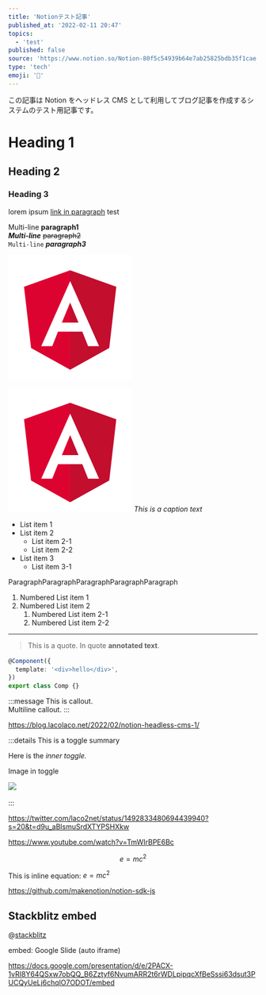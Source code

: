 ```yaml
---
title: 'Notionテスト記事'
published_at: '2022-02-11 20:47'
topics:
  - 'test'
published: false
source: 'https://www.notion.so/Notion-80f5c54939b64e7ab25825bdb35f1cae'
type: 'tech'
emoji: '📝'
---
```


この記事は Notion をヘッドレス CMS として利用してブログ記事を作成するシステムのテスト用記事です。

# Heading 1

## Heading 2

### Heading 3

lorem ipsum [link in paragraph](https://www.google.com) test

Multi-line **paragraph1**  
**_Multi-line_** ~~paragraph2~~  
`Multi-line` _**paragraph3**_

![](</images/notion-test-post/7b83dc98-a03f-425c-a4a1-df0fe492714b/angular_(1).png>)

![](</images/notion-test-post/193122c7-3622-4210-ad72-3ac7363e970c/angular_(1).png>)
_This is a caption text_

- List item 1
- List item 2
  - List item 2-1
  - List item 2-2
- List item 3
  - List item 3-1

ParagraphParagraphParagraphParagraphParagraph

1. Numbered List item 1
1. Numbered List item 2
   1. Numbered List item 2-1
   1. Numbered List item 2-2

---

> This is a quote. In quote **annotated text**.

```typescript
@Component({
  template: '<div>hello</div>',
})
export class Comp {}
```

:::message
This is callout.  
Multiline callout.
:::

https://blog.lacolaco.net/2022/02/notion-headless-cms-1/

:::details This is a toggle summary

Here is the _inner toggle._

Image in toggle

![](https://images.unsplash.com/photo-1619546813926-a78fa6372cd2?ixlib=rb-1.2.1&q=85&fm=jpg&crop=entropy&cs=srgb)

:::

https://twitter.com/laco2net/status/1492833480694439940?s=20&t=d9u_aBlsmuSrdXTYPSHXkw

https://www.youtube.com/watch?v=TmWIrBPE6Bc

$$
e=mc^2
$$

This is inline equation: $e=mc^2$

<!--table_of_contents-->
<!--{"object":"block","id":"c3906a6f-cd9c-4985-934a-c55aa0420747","parent":{"type":"page_id","page_id":"80f5c549-39b6-4e7a-b258-25bdb35f1cae"},"created_time":"2022-02-13T16:08:00.000Z","last_edited_time":"2022-02-13T16:08:00.000Z","created_by":{"object":"user","id":"f4f222d4-d508-405d-ba6c-da82ee26ee54"},"last_edited_by":{"object":"user","id":"f4f222d4-d508-405d-ba6c-da82ee26ee54"},"has_children":false,"archived":false,"type":"table_of_contents","table_of_contents":{"color":"gray"}}-->

<!--table-->
<!--{"object":"block","id":"5b6d8f1d-26f2-4754-8cb3-a66aa3b95544","parent":{"type":"page_id","page_id":"80f5c549-39b6-4e7a-b258-25bdb35f1cae"},"created_time":"2022-02-13T16:11:00.000Z","last_edited_time":"2022-02-13T16:11:00.000Z","created_by":{"object":"user","id":"f4f222d4-d508-405d-ba6c-da82ee26ee54"},"last_edited_by":{"object":"user","id":"f4f222d4-d508-405d-ba6c-da82ee26ee54"},"has_children":true,"archived":false,"type":"table","table":{"table_width":2,"has_column_header":false,"has_row_header":false},"children":[{"object":"block","id":"b65cbedb-317e-48d5-bcdb-03551b833885","parent":{"type":"block_id","block_id":"5b6d8f1d-26f2-4754-8cb3-a66aa3b95544"},"created_time":"2022-02-13T16:11:00.000Z","last_edited_time":"2022-02-13T16:11:00.000Z","created_by":{"object":"user","id":"f4f222d4-d508-405d-ba6c-da82ee26ee54"},"last_edited_by":{"object":"user","id":"f4f222d4-d508-405d-ba6c-da82ee26ee54"},"has_children":false,"archived":false,"type":"table_row","table_row":{"cells":[[{"type":"text","text":{"content":"0,0","link":null},"annotations":{"bold":false,"italic":false,"strikethrough":false,"underline":false,"code":false,"color":"default"},"plain_text":"0,0","href":null}],[{"type":"text","text":{"content":"0,1","link":null},"annotations":{"bold":false,"italic":false,"strikethrough":false,"underline":false,"code":false,"color":"default"},"plain_text":"0,1","href":null}]]}},{"object":"block","id":"58ae5509-56c5-4615-9c94-d1ff86d31337","parent":{"type":"block_id","block_id":"5b6d8f1d-26f2-4754-8cb3-a66aa3b95544"},"created_time":"2022-02-13T16:11:00.000Z","last_edited_time":"2022-02-13T16:11:00.000Z","created_by":{"object":"user","id":"f4f222d4-d508-405d-ba6c-da82ee26ee54"},"last_edited_by":{"object":"user","id":"f4f222d4-d508-405d-ba6c-da82ee26ee54"},"has_children":false,"archived":false,"type":"table_row","table_row":{"cells":[[{"type":"text","text":{"content":"1,0","link":null},"annotations":{"bold":false,"italic":false,"strikethrough":false,"underline":false,"code":false,"color":"default"},"plain_text":"1,0","href":null}],[{"type":"text","text":{"content":"1,1","link":null},"annotations":{"bold":false,"italic":false,"strikethrough":false,"underline":false,"code":false,"color":"default"},"plain_text":"1,1","href":null}]]}},{"object":"block","id":"30464eb2-6360-410f-9b84-8e21d0f43237","parent":{"type":"block_id","block_id":"5b6d8f1d-26f2-4754-8cb3-a66aa3b95544"},"created_time":"2022-02-13T16:11:00.000Z","last_edited_time":"2022-02-14T00:03:00.000Z","created_by":{"object":"user","id":"f4f222d4-d508-405d-ba6c-da82ee26ee54"},"last_edited_by":{"object":"user","id":"f4f222d4-d508-405d-ba6c-da82ee26ee54"},"has_children":false,"archived":false,"type":"table_row","table_row":{"cells":[[{"type":"text","text":{"content":"2,0","link":null},"annotations":{"bold":false,"italic":false,"strikethrough":false,"underline":false,"code":false,"color":"default"},"plain_text":"2,0","href":null}],[{"type":"text","text":{"content":"2,1","link":null},"annotations":{"bold":false,"italic":false,"strikethrough":false,"underline":false,"code":false,"color":"default"},"plain_text":"2,1","href":null}]]}}]}-->

https://github.com/makenotion/notion-sdk-js

## Stackblitz embed

@[stackblitz](https://stackblitz.com/edit/angular-ivy-qxbz13?embed=1&file=src/app/fancy-button/fancy-button.component.ts)

embed: Google Slide (auto iframe)

https://docs.google.com/presentation/d/e/2PACX-1vRI8Y64QSxw7obQQ_B6Zztyf6NvumARR2t6rWDLpipqcXfBeSssi63dsut3PUCQyUeLj6chqlO7ODOT/embed
